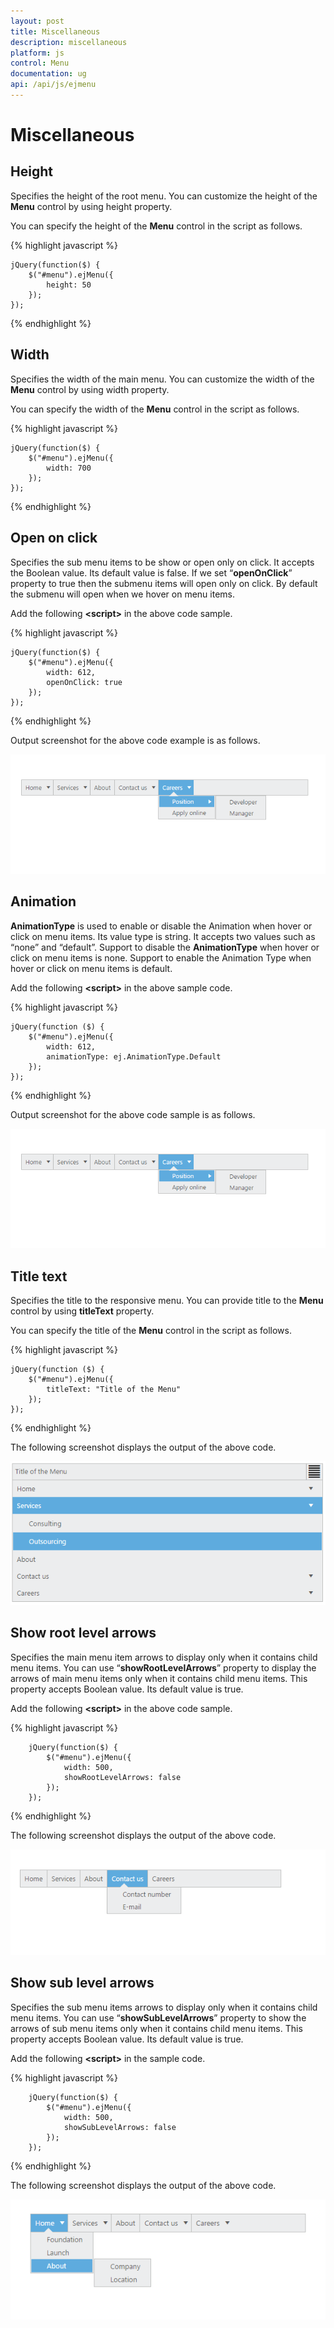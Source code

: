 ```yaml
---
layout: post
title: Miscellaneous
description: miscellaneous
platform: js
control: Menu
documentation: ug
api: /api/js/ejmenu
---
```


# Miscellaneous

## Height

Specifies the height of the root menu. You can customize the height of the **Menu** control by using height property. 

You can specify the height of the **Menu** control in the script as follows.


{% highlight javascript %}


    jQuery(function($) {
        $("#menu").ejMenu({
            height: 50
        });
    });


{% endhighlight %}

## Width

Specifies the width of the main menu. You can customize the width of the **Menu** control by using width property.

You can specify the width of the **Menu** control in the script as follows.

{% highlight javascript %}


    jQuery(function($) {
        $("#menu").ejMenu({
            width: 700
        });
    });


{% endhighlight %}

## Open on click

Specifies the sub menu items to be show or open only on click. It accepts the Boolean value. Its default value is false. If we set “**openOnClick**” property to true then the submenu items will open only on click. By default the submenu will open when we hover on menu items.

Add the following **&lt;script&gt;** in the above code sample. 



{% highlight javascript %}



    jQuery(function($) {
        $("#menu").ejMenu({
            width: 612,
            openOnClick: true
        });
    });



{% endhighlight %}



Output screenshot for the above code example is as follows.

![](/js/Menu/Miscellaneous_images/Miscellaneous_img1.png)


## Animation

**AnimationType** is used to enable or disable the Animation when hover or click on menu items. Its value type is string. It accepts two values such as “none” and “default”. Support to disable the **AnimationType** when hover or click on menu items is none. Support to enable the Animation Type when hover or click on menu items is default. 

Add the following **&lt;script&gt;** in the above sample code. 



{% highlight javascript %}


    jQuery(function ($) {
        $("#menu").ejMenu({
            width: 612,
            animationType: ej.AnimationType.Default
        });
    });



{% endhighlight %}


Output screenshot for the above code sample is as follows.

![](/js/Menu/Miscellaneous_images/Miscellaneous_img2.png)


## Title text

Specifies the title to the responsive menu. You can provide title to the **Menu** control by using **titleText** property. 

You can specify the title of the **Menu** control in the script as follows.



{% highlight javascript %}


    jQuery(function ($) {
        $("#menu").ejMenu({
            titleText: "Title of the Menu"
        });
    });



{% endhighlight %}



The following screenshot displays the output of the above code.

![](/js/Menu/Miscellaneous_images/Miscellaneous_img3.png)


## Show root level arrows

Specifies the main menu item arrows to display only when it contains child menu items. You can use “**showRootLevelArrows**” property to display the arrows of main menu items only when it contains child menu items. This property accepts Boolean value. Its default value is true. 

Add the following **&lt;script&gt;** in the above code sample.



{% highlight javascript %}



        jQuery(function($) {
            $("#menu").ejMenu({
                width: 500,
                showRootLevelArrows: false
            });
        });



{% endhighlight %}



The following screenshot displays the output of the above code.

![](/js/Menu/Miscellaneous_images/Miscellaneous_img4.png)


## Show sub level arrows

Specifies the sub menu items arrows to display only when it contains child menu items. You can use “**showSubLevelArrows**” property to show the arrows of sub menu items only when it contains child menu items. This property accepts Boolean value. Its default value is true. 

Add the following **&lt;script&gt;** in the sample code.



{% highlight javascript %}


        jQuery(function($) {
            $("#menu").ejMenu({
                width: 500,
                showSubLevelArrows: false
            });
        });



{% endhighlight %}



The following screenshot displays the output of the above code.

![](/js/Menu/Miscellaneous_images/Miscellaneous_img5.png)


